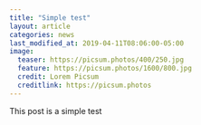 ```yaml
---
title: "Simple test"
layout: article
categories: news
last_modified_at: 2019-04-11T08:06:00-05:00
image:
  teaser: https://picsum.photos/400/250.jpg
  feature: https://picsum.photos/1600/800.jpg
  credit: Lorem Picsum
  creditlink: https://picsum.photos
---
```


This post is a simple test